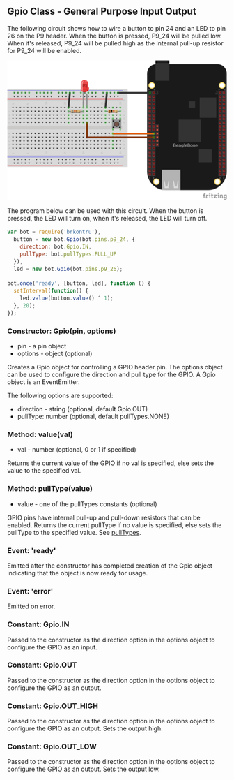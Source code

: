 ## Gpio Class - General Purpose Input Output

The following circuit shows how to wire a button to pin 24 and an LED to pin
26 on the P9 header. When the button is pressed, P9_24 will be pulled low.
When it's released, P9_24 will be pulled high as the internal pull-up resistor
for P9_24 will be enabled.

<img src="https://github.com/fivdi/brkontru/raw/master/example/button-and-led.png">

The program below can be used with this circuit. When the button is pressed,
the LED will turn on, when it's released, the LED will turn off.

```js
var bot = require('brkontru'),
  button = new bot.Gpio(bot.pins.p9_24, {
    direction: bot.Gpio.IN,
    pullType: bot.pullTypes.PULL_UP
  }),
  led = new bot.Gpio(bot.pins.p9_26);

bot.once('ready', [button, led], function () {
  setInterval(function() {
    led.value(button.value() ^ 1);
  }, 20);
});
```

### Constructor: Gpio(pin, options)
- pin - a pin object
- options - object (optional)

Creates a Gpio object for controlling a GPIO header pin. The options object
can be used to configure the direction and pull type for the GPIO. A Gpio
object is an EventEmitter.

The following options are supported:
- direction - string (optional, default Gpio.OUT)
- pullType: number (optional, default pullTypes.NONE)

### Method: value(val)
- val - number (optional, 0 or 1 if specified)

Returns the current value of the GPIO if no val is specified, else sets the
value to the specified val.

### Method: pullType(value)
- value - one of the pullTypes constants (optional)

GPIO pins have internal pull-up and pull-down resistors that can be enabled.
Returns the current pullType if no value is specified, else sets the pullType
to the specified value. 
See [pullTypes](https://github.com/fivdi/brkontru/blob/master/doc/pulltypes.md).

### Event: 'ready'
Emitted after the constructor has completed creation of the Gpio object
indicating that the object is now ready for usage.

### Event: 'error'
Emitted on error.

### Constant: Gpio.IN
Passed to the constructor as the direction option in the options object to
configure the GPIO as an input.

### Constant: Gpio.OUT
Passed to the constructor as the direction option in the options object to
configure the GPIO as an output.

### Constant: Gpio.OUT_HIGH
Passed to the constructor as the direction option in the options object to
configure the GPIO as an output. Sets the output high.

### Constant: Gpio.OUT_LOW
Passed to the constructor as the direction option in the options object to
configure the GPIO as an output. Sets the output low.

